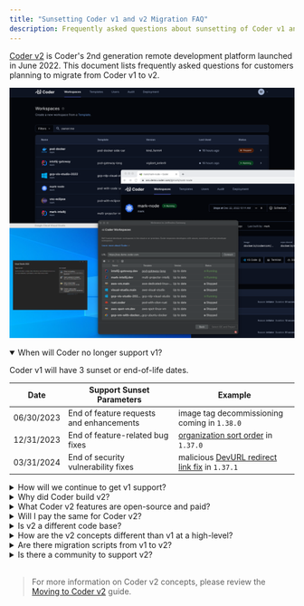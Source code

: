 ```yaml
---
title: "Sunsetting Coder v1 and v2 Migration FAQ"
description: Frequently asked questions about sunsetting of Coder v1 and migrating to v2
---
```


[Coder v2](https://github.com/coder/coder) is Coder's 2nd generation remote
development platform launched in June 2022. This document lists frequently asked
questions for customers planning to migrate from Coder v1 to v2.

![Coder v2 Dashboard](../assets/guides/coder-v2-dashboard.png)

<details open>
<summary>When will Coder no longer support v1?</summary>

Coder v1 will have 3 sunset or end-of-life dates.

| Date            | Support Sunset Parameters                                    |  Example                                       |
| --------------- | ------------------------------------------------------------ | ---------------------------------------------- |
| 06/30/2023      | End of feature requests and enhancements                     | image tag decommissioning coming in `1.38.0`   |
| 12/31/2023      | End of feature-related bug fixes                             | [organization sort order](../changelog/1.37.0.md) in `1.37.0`             |
| 03/31/2024      | End of security vulnerability fixes                          | malicious [DevURL redirect link fix](../changelog/1.37.1.md) in `1.37.1` |

</details>

<details>
<summary>How will we continue to get v1 support?</summary>

Continue to either coordinate with your Coder account executive or leverage
the [Slack](https://cdr.co/join-community) channel.

</details>

<details>
<summary>Why did Coder build v2?</summary>

Coder v2 addresses compute and integration limitations of Coder v1. In
particular, 100% control over a workspace's Kubernetes pod spec, flexibility to
make workspace compute a Kubernetes pod, a VM, or a Docker container, and an
open-source platform for the community to get the developer-centric benefits of
remote development without a license fee. See the blog post [Lessons learned
from
v1](https://coder.com/blog/lessons-learned-from-v1-and-oss-to-enterprise-editions).

</details>

<details>
<summary>What Coder v2 features are open-source and paid?</summary>

Functionality for a developer to be productive are in the v2 OSS, while
scalability, governance and control features for DevOps teams are in the
v2 Enterprise paid version. [See this page for feature
comparisons.](https://coder.com/pricing)

</details>

<details>
<summary>Will I pay the same for Coder v2?</summary>

[Contact Sales](https://coder.com/contact) to learn how your v1 license fee
converts to v2.

</details>

<details>
<summary>Is v2 a different code base?</summary>

Yes. Because we wanted to make v2 open-source and use Terraform as the workspace
provisioning engine, it was easier to re-build Coder's remote development
platform into a new code base. v2 also has a different Postgres database schema.

</details>

<details>
<summary>How are the v2 concepts different than v1 at a high-level?</summary>

In v1, workspaces are Kubernetes pods with an inner container based on [container
images](../images/index.md) with an optional configure script in the image that runs additional
configurations as the non-root user after the workspace is built. Coder v1 has an
optional workspace template yaml spec to define compute and additional bash
scripting steps.

In Coder v2, workspaces are defined as [Terraform
templates](https://coder.com/docs/coder-oss/latest/templates) with Terraform
resources to specify the infrastructure provider and compute type. e.g.,
Kubernetes pod, Docker container, or VM. Docker or alternatively VM images are
specified in the template. The template includes an agent resource and
`startup_script` configuration that can run the configure script in the image or
additional steps like in v1 workspace templates. Coder v1 workspace applications
are configured as `coder_app` resources in the Terraform template.

v1 [organizations](../admin/organizations/index.md) are
[groups](https://coder.com/docs/coder-oss/latest/admin/groups) in v2.

Integration points remain the same like
[OIDC](https://coder.com/docs/coder-oss/latest/admin/auth) for single-sign-on
and specifying image registries in v2 templates.

Out-of-the-box Git authentication in v1 is an OAuth app and SSH. In v2, [OAuth
is used as well](https://coder.com/docs/coder-oss/latest/admin/git-providers)
but Coder intercepts git actions, forcing the user to authenticate to their git
provider. Coder stores the user's OAuth token in the Coder database and using it
for subsequent git actions. In v2, Coder issues an SSH key to each user if that
is preferred.

</details>

<details>
<summary>Are there migration scripts from v1 to v2?</summary>

No. The database schema and architectural concepts are so different in v2, it is
not reasonable to build migration scripts that meet all customer deployment
scenarios. See [the migration strategy](./moving-to-oss.md#migration-strategy)
and [recommendations on moving workspace
contents](./moving-to-oss.md#workspaces).

</details>

<details>
<summary>Is there a community to support v2?</summary>

Yes. In v1, Coder maintains a [Slack](https://cdr.co/join-community) channel. In
v2, customers can file [GitHub Issues](https://github.com/coder/coder/issues) or
use our [Discord](https://discord.gg/coder) or
[Slack](https://cdr.co/join-community) channels to ask questions to the
community.

</details>

</br>

> For more information on Coder v2 concepts, please review the [Moving to Coder
> v2](./moving-to-oss.md) guide.

